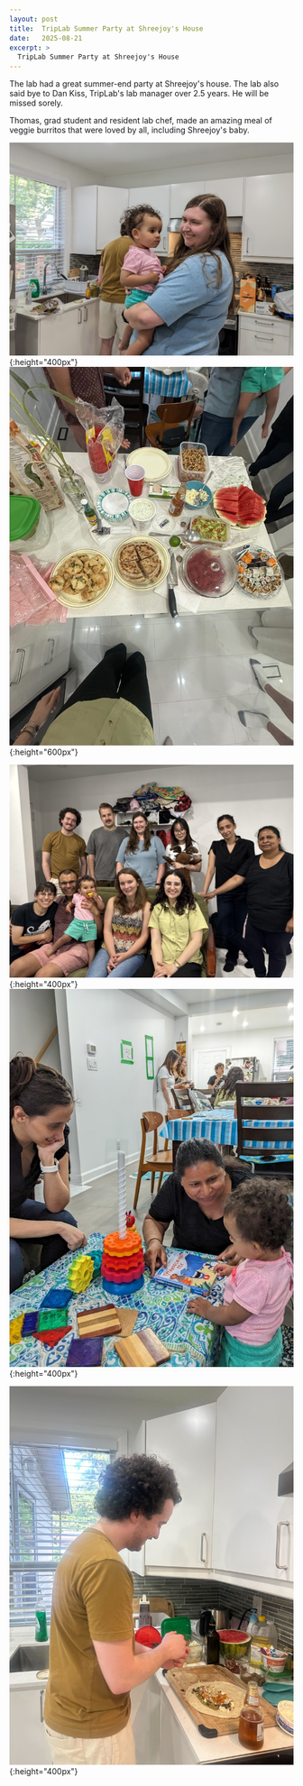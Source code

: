 ```yaml
---
layout: post
title:  TripLab Summer Party at Shreejoy's House
date:   2025-08-21
excerpt: >
  TripLab Summer Party at Shreejoy's House
---
```


The lab had a great summer-end party at Shreejoy's house. The lab also said bye to Dan Kiss, TripLab's lab manager over 2.5 years. He will be missed sorely.

Thomas, grad student and resident lab chef, made an amazing meal of veggie burritos that were loved by all, including Shreejoy's baby.

![lab_photo_winter_2023](/images/lab_fun/summer_2025/ellie_ophira.png "ellie_ophira"){:height="400px"}
![ugrads_2023](/images/lab_fun/summer_2025/lab_food_summer_2025.jpg "lab_food_summer_2025"){:height="600px"}

![np_keon_apt](/images/lab_fun/summer_2025/lab_photo_summer_2025.jpg "lab_photo_summer_2025"){:height="400px"}
![np_side_view](/images/lab_fun/summer_2025/shahrzad_shradha_ophira.png "shahrzad_shradha_ophira"){:height="400px"}

![lab_selfie_skating](/images/lab_fun/summer_2025/thomas_burritos_2.jpg "thomas_burritos_2"){:height="400px"}
